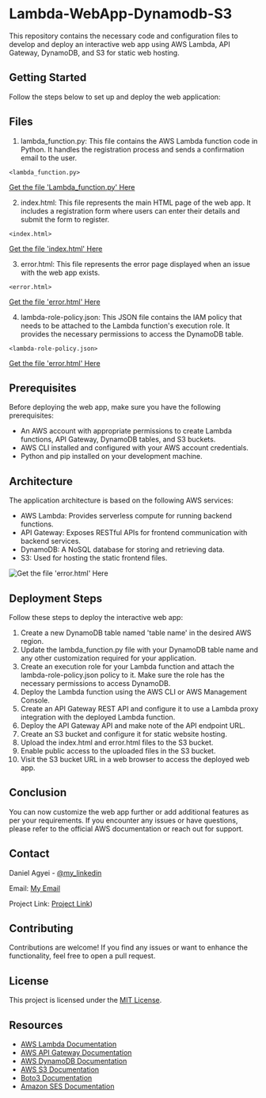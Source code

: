 # Lambda-WebApp-Dynamodb-S3
This repository contains the necessary code and configuration files to develop and deploy an interactive web app using AWS Lambda, API Gateway, DynamoDB, and S3 for static web hosting.
## Getting Started
Follow the steps below to set up and deploy the web application:
## Files
1. lambda_function.py: This file contains the AWS Lambda function code in Python. It handles the registration process and sends a confirmation email to the user.
```
<lambda_function.py>
```
[Get the file 'Lambda_function.py' Here](https://aws.amazon.com/lambda/)

2. index.html: This file represents the main HTML page of the web app. It includes a registration form where users can enter their details and submit the form to register.
```
<index.html>
```
[Get the file 'index.html' Here](https://aws.amazon.com/lambda/)

3. error.html: This file represents the error page displayed when an issue with the web app exists.
```
<error.html>
```
[Get the file 'error.html' Here](https://aws.amazon.com/lambda/)

4. lambda-role-policy.json: This JSON file contains the IAM policy that needs to be attached to the Lambda function's execution role. It provides the necessary permissions to access the DynamoDB table.
```
<lambda-role-policy.json>
```
[Get the file 'error.html' Here](https://aws.amazon.com/lambda/)
## Prerequisites
Before deploying the web app, make sure you have the following prerequisites:

- An AWS account with appropriate permissions to create Lambda functions, API Gateway, DynamoDB tables, and S3 buckets.
- AWS CLI installed and configured with your AWS account credentials.
- Python and pip installed on your development machine.

## Architecture
The application architecture is based on the following AWS services:

- AWS Lambda: Provides serverless compute for running backend functions.
- API Gateway: Exposes RESTful APIs for frontend communication with backend services.
- DynamoDB: A NoSQL database for storing and retrieving data.
- S3: Used for hosting the static frontend files.

![Get the file 'error.html' Here](https://aws.amazon.com/lambda/)

## Deployment Steps
Follow these steps to deploy the interactive web app:

1. Create a new DynamoDB table named 'table name' in the desired AWS region.
2. Update the lambda_function.py file with your DynamoDB table name and any other customization required for your application.
3. Create an execution role for your Lambda function and attach the lambda-role-policy.json policy to it. Make sure the role has the necessary permissions to access DynamoDB.
4. Deploy the Lambda function using the AWS CLI or AWS Management Console.
5. Create an API Gateway REST API and configure it to use a Lambda proxy integration with the deployed Lambda function.
6. Deploy the API Gateway API and make note of the API endpoint URL.
7. Create an S3 bucket and configure it for static website hosting.
8. Upload the index.html and error.html files to the S3 bucket.
9. Enable public access to the uploaded files in the S3 bucket.
10. Visit the S3 bucket URL in a web browser to access the deployed web app.

## Conclusion
You can now customize the web app further or add additional features as per your requirements.
If you encounter any issues or have questions, please refer to the official AWS documentation or reach out for support.

<!-- CONTACT -->

## Contact

Daniel Agyei - [@my_linkedin](https://www.linkedin.com/in/daniel-owusu-banahene-agyei-3a4172136)

Email: [My Email](daniel.agyeibanahene@gmail.com)

Project Link: [Project Link](https://github.com/aduome/Lambda-WebApp-Dynamodb-S3/edit/main))

## Contributing

Contributions are welcome! If you find any issues or want to enhance the functionality, feel free to open a pull request.

## License

This project is licensed under the [MIT License](LICENSE).

## Resources

- [AWS Lambda Documentation](https://aws.amazon.com/lambda/)
- [AWS API Gateway Documentation](https://aws.amazon.com/api-gateway/)
- [AWS DynamoDB Documentation](https://aws.amazon.com/dynamodb/)
- [AWS S3 Documentation](https://aws.amazon.com/s3/)
- [Boto3 Documentation](https://boto3.amazonaws.com/v1/documentation/api/latest/index.html)
- [Amazon SES Documentation](https://aws.amazon.com/ses/)
